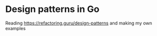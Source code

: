 # Design patterns in Go

Reading https://refactoring.guru/design-patterns and making my own examples
